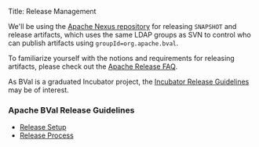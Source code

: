 Title: Release Management

We'll be using the [Apache Nexus repository](http://repository.apache.org) for
releasing `SNAPSHOT` and release artifacts, which uses the same LDAP groups
as SVN to control who can publish artifacts using `groupId=org.apache.bval`.

To familiarize yourself with the notions and requirements for releasing
artifacts, please check out the
[Apache Release FAQ](http://www.apache.org/dev/release.html).

As BVal is a graduated Incubator project, the
[Incubator Release Guidelines](http://incubator.apache.org/guides/releasemanagement.html)
may be of interest.

<a name="ReleaseManagement-ApacheBValReleaseGuidelines"></a>
### Apache BVal Release Guidelines

* [Release Setup](/release-setup.html)
* [Release Process](/release-process.html)
